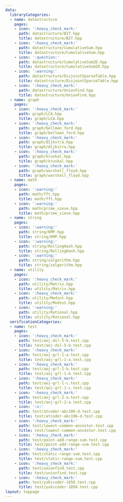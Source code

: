 ```yaml
---
data:
  libraryCategories:
  - name: datastructure
    pages:
    - icon: ':heavy_check_mark:'
      path: datastructure/BIT.hpp
      title: datastructure/BIT.hpp
    - icon: ':heavy_check_mark:'
      path: datastructure/CumulativeSum.hpp
      title: datastructure/CumulativeSum.hpp
    - icon: ':question:'
      path: datastructure/CumulativeSum2D.hpp
      title: datastructure/CumulativeSum2D.hpp
    - icon: ':warning:'
      path: datastructure/DisjointSparseTable.hpp
      title: datastructure/DisjointSparseTable.hpp
    - icon: ':heavy_check_mark:'
      path: datastructure/UnionFind.hpp
      title: datastructure/UnionFind.hpp
  - name: graph
    pages:
    - icon: ':heavy_check_mark:'
      path: graph/LCA.hpp
      title: graph/LCA.hpp
    - icon: ':heavy_check_mark:'
      path: graph/bellman_ford.hpp
      title: graph/bellman_ford.hpp
    - icon: ':heavy_check_mark:'
      path: graph/dijkstra.hpp
      title: graph/dijkstra.hpp
    - icon: ':heavy_check_mark:'
      path: graph/kruskal.hpp
      title: graph/kruskal.hpp
    - icon: ':heavy_check_mark:'
      path: graph/warshall_floyd.hpp
      title: graph/warshall_floyd.hpp
  - name: math
    pages:
    - icon: ':warning:'
      path: math/fft.hpp
      title: math/fft.hpp
    - icon: ':warning:'
      path: math/prime_sieve.hpp
      title: math/prime_sieve.hpp
  - name: string
    pages:
    - icon: ':warning:'
      path: string/KMP.hpp
      title: string/KMP.hpp
    - icon: ':warning:'
      path: string/RollingHash.hpp
      title: string/RollingHash.hpp
    - icon: ':warning:'
      path: string/zalgorithm.hpp
      title: string/zalgorithm.hpp
  - name: utility
    pages:
    - icon: ':heavy_check_mark:'
      path: utility/Matrix.hpp
      title: utility/Matrix.hpp
    - icon: ':heavy_check_mark:'
      path: utility/Modint.hpp
      title: utility/Modint.hpp
    - icon: ':warning:'
      path: utility/Rational.hpp
      title: utility/Rational.hpp
  verificationCategories:
  - name: test
    pages:
    - icon: ':heavy_check_mark:'
      path: test/aoj-dsl-5-b.test.cpp
      title: test/aoj-dsl-5-b.test.cpp
    - icon: ':heavy_check_mark:'
      path: test/aoj-grl-1-a.test.cpp
      title: test/aoj-grl-1-a.test.cpp
    - icon: ':heavy_check_mark:'
      path: test/aoj-grl-1-b.test.cpp
      title: test/aoj-grl-1-b.test.cpp
    - icon: ':heavy_check_mark:'
      path: test/aoj-grl-1-c.test.cpp
      title: test/aoj-grl-1-c.test.cpp
    - icon: ':heavy_check_mark:'
      path: test/aoj-grl-2-a.test.cpp
      title: test/aoj-grl-2-a.test.cpp
    - icon: ':x:'
      path: test/atcoder-abc106-d.test.cpp
      title: test/atcoder-abc106-d.test.cpp
    - icon: ':heavy_check_mark:'
      path: test/lowest-common-ancestor.test.cpp
      title: test/lowest-common-ancestor.test.cpp
    - icon: ':heavy_check_mark:'
      path: test/point-add-range-sum.test.cpp
      title: test/point-add-range-sum.test.cpp
    - icon: ':heavy_check_mark:'
      path: test/static-range-sum.test.cpp
      title: test/static-range-sum.test.cpp
    - icon: ':heavy_check_mark:'
      path: test/unionfind.test.cpp
      title: test/unionfind.test.cpp
    - icon: ':heavy_check_mark:'
      path: test/yukicoder-1050.test.cpp
      title: test/yukicoder-1050.test.cpp
layout: toppage
---
```

